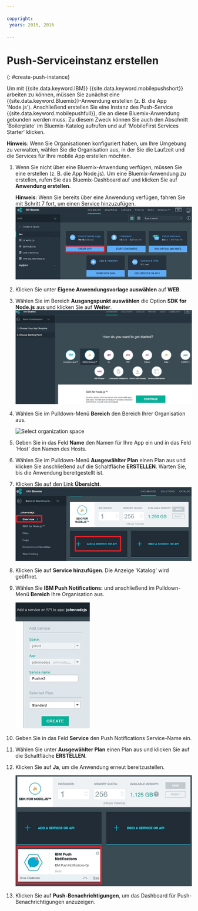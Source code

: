 ```yaml
---

copyright:
 years: 2015, 2016

---
```


# Push-Serviceinstanz erstellen
{: #create-push-instance}

Um mit {{site.data.keyword.IBM}} {{site.data.keyword.mobilepushshort}} arbeiten zu können, müssen Sie zunächst eine {{site.data.keyword.Bluemix}}-Anwendung erstellen (z. B. die App 'Node.js'). Anschließend erstellen Sie eine Instanz des Push-Service {{site.data.keyword.mobilepushfull}}, die an diese Bluemix-Anwendung gebunden werden muss. Zu diesem Zweck können Sie auch den Abschnitt 'Boilerplate' im Bluemix-Katalog aufrufen und auf 'MobileFirst Services Starter' klicken.

**Hinweis**: Wenn Sie Organisationen konfiguriert haben, um Ihre Umgebung zu verwalten, wählen Sie die Organisation aus, in der Sie die Laufzeit und die Services für Ihre mobile App erstellen möchten.


1. Wenn Sie nicht über eine Bluemix-Anwendung verfügen, müssen Sie eine erstellen
(z. B. die App Node.js). Um eine Bluemix-Anwendung zu erstellen, rufen Sie das Bluemix-Dashboard auf und klicken Sie auf **Anwendung erstellen**.
	
	**Hinweis**: Wenn Sie bereits über eine Anwendung verfügen, fahren Sie mit Schritt 7 fort, um einen Service hinzuzufügen.![Serviceinstanz erstellen](images/create_service_instance1.jpg "Serviceinstanz erstellen")

1. Klicken Sie unter **Eigene Anwendungsvorlage auswählen** auf **WEB**.

3. Wählen Sie im Bereich **Ausgangspunkt auswählen** die Option **SDK for Node.js** aus und klicken Sie auf **Weiter**.![Ausgangspunkt](images/create_service_nodejs2.jpg) 

4. Wählen Sie im Pulldown-Menü **Bereich** den Bereich
Ihrer Organisation aus.

	![
Select organization space](images/create_a_service3.jpg)
1. Geben Sie in das Feld **Name** den Namen für Ihre App ein und
in das Feld 'Host' den Namen des Hosts.

1. Wählen Sie im Pulldown-Menü **Ausgewählter Plan** einen Plan aus
und klicken Sie anschließend auf die Schaltfläche **ERSTELLEN**. Warten Sie,
bis die Anwendung bereitgestellt ist.

1. Klicken Sie auf den Link **Übersicht**.![Service hinzufügen](images/create_service_add4.jpg)
1. Klicken Sie auf **Service hinzufügen**. Die Anzeige 'Katalog' wird geöffnet.

1. Wählen Sie **IBM Push Notifications:** und anschließend im Pulldown-Menü **Bereich** Ihre Organisation aus.

	![Pulldown-Menü 'Bereich' für Organisation](images/create_service_org.jpg)
1. Geben Sie in das Feld **Service** den Push Notifications Service-Name ein.

1. Wählen Sie unter **Ausgewählter Plan** einen Plan aus und
klicken Sie auf die Schaltfläche **ERSTELLEN**.

1. Klicken Sie auf **Ja**, um die Anwendung erneut bereitzustellen.

	![IBM Push Notifications Service](images/create_service_notification5.jpg)

1. Klicken Sie auf **Push-Benachrichtigungen**, um das Dashboard für Push-Benachrichtigungen anzuzeigen.
